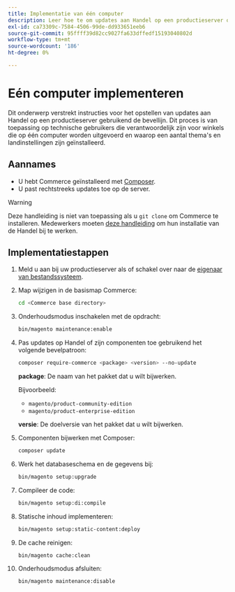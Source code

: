 ```yaml
---
title: Implementatie van één computer
description: Leer hoe te om updates aan Handel op een productieserver op te stellen gebruikend de bevellijn.
exl-id: ca73309c-7584-4506-99de-dd933651eeb6
source-git-commit: 95ffff39d82cc9027fa633dffedf15193040802d
workflow-type: tm+mt
source-wordcount: '186'
ht-degree: 0%

---
```


# Eén computer implementeren

Dit onderwerp verstrekt instructies voor het opstellen van updates aan Handel op een productieserver gebruikend de bevellijn. Dit proces is van toepassing op technische gebruikers die verantwoordelijk zijn voor winkels die op één computer worden uitgevoerd en waarop een aantal thema&#39;s en landinstellingen zijn geïnstalleerd.

## Aannames

- U hebt Commerce geïnstalleerd met [Composer](../../installation/composer.md).
- U past rechtstreeks updates toe op de server.

>[!WARNING]
>
>Deze handleiding is niet van toepassing als u `git clone` om Commerce te installeren.
>Medewerkers moeten [deze handleiding][install] om hun installatie van de Handel bij te werken.

## Implementatiestappen

1. Meld u aan bij uw productieserver als of schakel over naar de [eigenaar van bestandssysteem](../../installation/prerequisites/file-system/overview.md).

1. Map wijzigen in de basismap Commerce:

   ```bash
   cd <Commerce base directory>
   ```

1. Onderhoudsmodus inschakelen met de opdracht:

   ```bash
   bin/magento maintenance:enable
   ```

1. Pas updates op Handel of zijn componenten toe gebruikend het volgende bevelpatroon:

   ```bash
   composer require-commerce <package> <version> --no-update
   ```

   **package**: De naam van het pakket dat u wilt bijwerken.

   Bijvoorbeeld:

   - `magento/product-community-edition`
   - `magento/product-enterprise-edition`

   **versie**: De doelversie van het pakket dat u wilt bijwerken.

1. Componenten bijwerken met Composer:

   ```bash
   composer update
   ```

1. Werk het databaseschema en de gegevens bij:

   ```bash
   bin/magento setup:upgrade
   ```

1. Compileer de code:

   ```bash
   bin/magento setup:di:compile
   ```

1. Statische inhoud implementeren:

   ```bash
   bin/magento setup:static-content:deploy
   ```

1. De cache reinigen:

   ```bash
   bin/magento cache:clean
   ```

1. Onderhoudsmodus afsluiten:

   ```bash
   bin/magento maintenance:disable
   ```

<!-- link definitions -->

[install]: https://developer.adobe.com/commerce/contributor/guides/install/update-dependencies/
